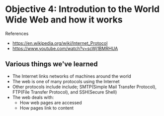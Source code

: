 # Objective 4: Introdution to the World Wide Web and how it works

References 
- https://en.wikipedia.org/wiki/Internet_Protocol
- https://www.youtube.com/watch?v=scWj1BMRHUA

## Various things we've learned
- The Internet links networks of machines around the world
- The web is one of many protocols using the Internet
- Other protocols include include; SMTP(Simple Mail Transfer Protocol), FTP(File Transfer Protocol), and SSH(Secure Shell)
- The web deals with:
	* How web pages are accessed
	* How pages link to content